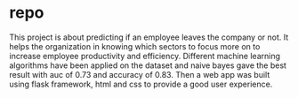# repo
This project is about predicting if an employee leaves the company or not.
It helps the organization in knowing which sectors to focus more on to increase employee productivity and efficiency.
Different machine learning algorithms have been applied on the dataset and naive bayes gave the best result with auc of 0.73 and accuracy of 0.83.
Then a web app was built using flask framework, html and css to provide a good user experience.
